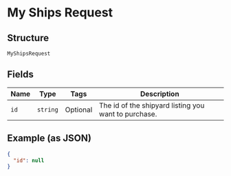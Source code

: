 
# My Ships Request

## Structure

`MyShipsRequest`

## Fields

| Name | Type | Tags | Description |
|  --- | --- | --- | --- |
| `id` | `string` | Optional | The id of the shipyard listing you want to purchase. |

## Example (as JSON)

```json
{
  "id": null
}
```

